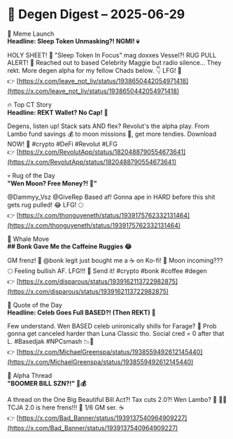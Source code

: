# 📰 Degen Digest – 2025-06-29

🚀 Meme Launch  
****Headline: Sleep Token Unmasking?! NGMI!** 💀**  

HOLY SHEET! 💩 "Sleep Token In Focus" mag doxxes Vessel?! RUG PULL ALERT! 🚨 Reached out to based Celebrity Maggie but radio silence... They rekt. More degen alpha for my fellow Chads below. 👇 LFG! 🚀  
👉 [https://x.com/leave_not_liv/status/1938650442054971418](https://x.com/leave_not_liv/status/1938650442054971418)

🔥 Top CT Story  
****Headline: REKT Wallet? No Cap! 💸****  

Degens, listen up! Stack sats AND flex? Revolut's the alpha play. From Lambo fund savings 💰 to moon missions 🚀, get more tendies. Download NOW! 🤡 #crypto #DeFi #Revolut #LFG  
👉 [https://x.com/RevolutApp/status/1820488790554673641](https://x.com/RevolutApp/status/1820488790554673641)

💀 Rug of the Day  
****"Wen Moon? Free Money?! 🚀"****  

@Dammyy_Vsz @GiveRep Based af! Gonna ape in HARD before this shit gets rug pulled! 😂 LFG! 🌕  
👉 [https://x.com/thonguyeneth/status/1939175762332131464](https://x.com/thonguyeneth/status/1939175762332131464)

🐳 Whale Move  
**## Bonk Gave Me the Caffeine Ruggies 😂**  

GM frenz! 👋 @bonk legit just bought me a ☕ on Ko-fi! 🚀 Moon incoming??? 🌕 Feeling bullish AF. LFG!!! 🤑 Send it! #crypto #bonk #coffee #degen  
👉 [https://x.com/disparous/status/1939162113722982875](https://x.com/disparous/status/1939162113722982875)

💬 Quote of the Day  
****Headline: Celeb Goes Full BASED?! (Then REKT)** 🚨**  

Few understand. Wen BASED celeb unironically shills for Farage? 🤯 Prob gonna get canceled harder than Luna Classic tho. Social cred = 0 after that L. #Basedjak #NPCsmash 📉🤡  
👉 [https://x.com/MichaelGreenspa/status/1938559492612145440](https://x.com/MichaelGreenspa/status/1938559492612145440)

🧠 Alpha Thread  
****"BOOMER BILL SZN?!"** 👴💰**  

A thread on the One Big Beautiful Bill Act?! Tax cuts 2.0?! Wen Lambo? 🚀 💎🙌 TCJA 2.0 is here frens!!! 🧵 1/6 GM ser. ☕️  
👉 [https://x.com/Bad_Banner/status/1939137540964909227](https://x.com/Bad_Banner/status/1939137540964909227)

